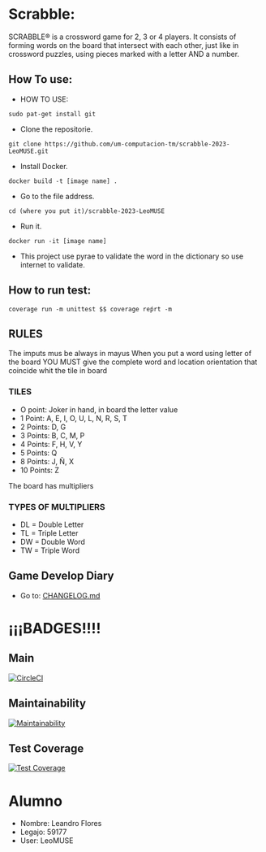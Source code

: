  # Scrabble:

SCRABBLE® is a crossword game for 2, 3 or 4 players. It consists of forming words on the board that intersect with each other, just like in crossword puzzles, using pieces marked with a letter AND a number.

## How To use:

- HOW TO USE:
```
sudo pat-get install git
```
- Clone the repositorie.
```
git clone https://github.com/um-computacion-tm/scrabble-2023-LeoMUSE.git
```
- Install Docker.
```
docker build -t [image name] .
```
- Go to the file address.
```
cd (where you put it)/scrabble-2023-LeoMUSE
```
- Run it.
```
docker run -it [image name]
```
- This project use pyrae to validate the word in the dictionary so use internet to validate.

## How to run test:
```
coverage run -m unittest $$ coverage reṕrt -m
```
## RULES

The imputs mus be always in mayus
When you put a word using letter of the board YOU MUST give the complete word and location orientation that coincide whit the tile in board

### TILES

- O point: Joker in hand, in board the letter value
- 1 Point: A, E, I, O, U, L, N, R, S, T
- 2 Points: D, G
- 3 Points: B, C, M, P
- 4 Points: F, H, V, Y
- 5 Points: Q
- 8 Points: J, Ñ, X
- 10 Points: Z

The board has multipliers

### TYPES OF MULTIPLIERS

- DL = Double Letter
- TL = Triple Letter
- DW = Double Word
- TW = Triple Word

## Game Develop Diary

- Go to: [CHANGELOG.md](https://github.com/um-computacion-tm/scrabble-2023-LeoMUSE/blob/main/CHANGELOG.md)

# ¡¡¡BADGES!!!!

## Main
[![CircleCI](https://dl.circleci.com/status-badge/img/gh/um-computacion-tm/scrabble-2023-LeoMUSE/tree/main.svg?style=svg)](https://dl.circleci.com/status-badge/redirect/gh/um-computacion-tm/scrabble-2023-LeoMUSE/tree/main)

## Maintainability
[![Maintainability](https://api.codeclimate.com/v1/badges/031a39d495798a20ca98/maintainability)](https://codeclimate.com/github/um-computacion-tm/scrabble-2023-LeoMUSE/maintainability)

## Test Coverage
[![Test Coverage](https://api.codeclimate.com/v1/badges/031a39d495798a20ca98/test_coverage)](https://codeclimate.com/github/um-computacion-tm/scrabble-2023-LeoMUSE/test_coverage)

# Alumno

- Nombre: Leandro Flores
- Legajo: 59177
- User: LeoMUSE